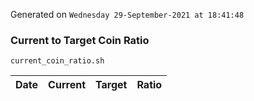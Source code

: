 Generated on `Wednesday 29-September-2021 at 18:41:48`

### Current to Target Coin Ratio
`current_coin_ratio.sh`

Date|Current|Target|Ratio
---|---|---|---
